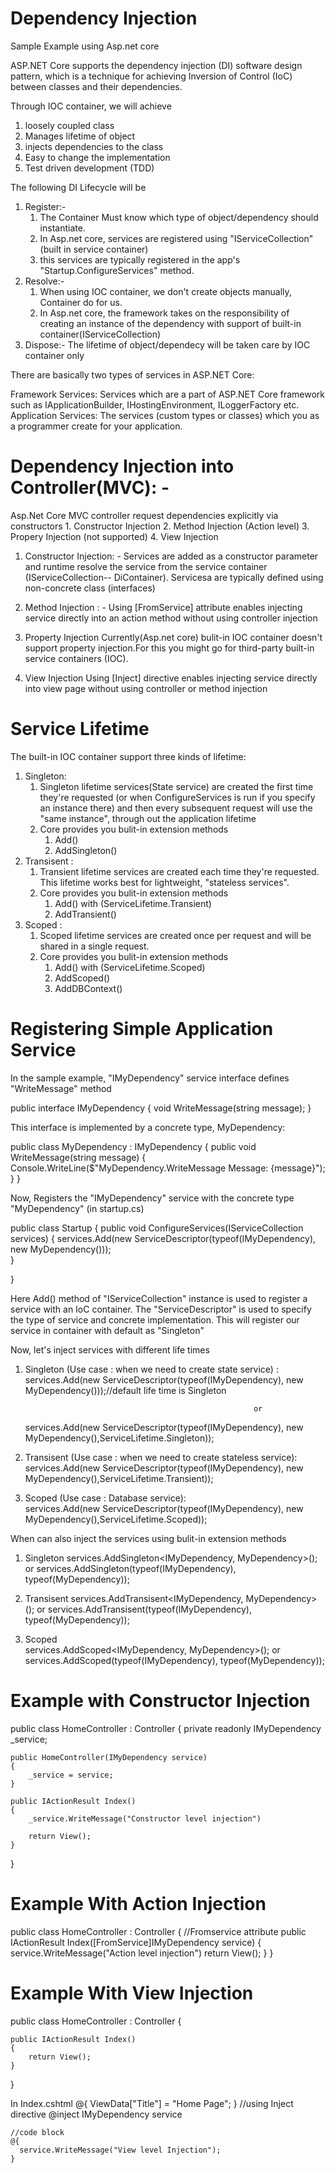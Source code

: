 # Dependency Injection
Sample Example using Asp.net core 

ASP.NET Core supports the dependency injection (DI) software design pattern, which is a technique for achieving Inversion of Control (IoC) between classes and their dependencies.

Through IOC container, we will achieve 
  1. loosely coupled class
  2. Manages lifetime of object
  3. injects dependencies to the class
  4. Easy to change the implementation
  5. Test driven development (TDD)
  
The following DI Lifecycle will be  
  1. Register:- 
      1. The Container Must know which type of object/dependency should instantiate. 
      2. In Asp.net core, services are registered using "IServiceCollection" (built in service container)
      3. this services are typically registered in the app's "Startup.ConfigureServices" method.
  2. Resolve:- 
      1. When using IOC container, we don't create objects manually, Container do for us.
      2. In Asp.net core, the framework takes on the responsibility of creating an instance of the dependency with support of built-in container(IServiceCollection)
  3. Dispose:- The lifetime of object/dependecy will be taken care by IOC container only

There are basically two types of services in ASP.NET Core:

Framework Services: Services which are a part of ASP.NET Core framework such as IApplicationBuilder, IHostingEnvironment, ILoggerFactory etc.
Application Services: The services (custom types or classes) which you as a programmer create for your application.


# Dependency Injection into Controller(MVC): -
  Asp.Net Core MVC controller request dependencies explicitly via constructors
    1. Constructor Injection
    2. Method Injection (Action level)
    3. Propery Injection (not supported)
    4. View Injection
    
 1. Constructor Injection: -
 Services are added as a constructor parameter and runtime resolve the service from the service container (IServiceCollection-- DiContainer). Servicesa are typically defined  using non-concrete class (interfaces)
 
 2. Method Injection : -
 Using [FromService] attribute enables injecting service directly into an action method without using controller injection
 
 3. Property Injection
 Currently(Asp.net core) bulit-in IOC container doesn't support property injection.For this you might go for third-party built-in service containers (IOC).
 
 4. View Injection
  Using [Inject] directive enables injecting service directly into view page without using controller or method injection
  
  
# Service Lifetime
The built-in IOC container support three kinds of lifetime:
1. Singleton:  
    1. Singleton lifetime services(State service) are created the first time they're requested (or when ConfigureServices is run if you specify an instance there) and then every subsequent request will use the "same instance", through out the application lifetime
    2. Core provides you bulit-in extension methods 
        1. Add() 
        2. AddSingleton()
2. Transisent :  
    1. Transient lifetime services are created each time they're requested. This lifetime works best for
lightweight, "stateless services".
    2. Core provides you bulit-in extension methods 
        1. Add() with (ServiceLifetime.Transient)
        2. AddTransient()    
3. Scoped : 
    1. Scoped lifetime services are created once per request and will be shared in a single request.
    2. Core provides you bulit-in extension methods 
        1. Add() with (ServiceLifetime.Scoped)
        2. AddScoped()  
        3. AddDBContext()
  
  
# Registering Simple Application Service

In the sample example, "IMyDependency" service interface defines "WriteMessage" method

public interface IMyDependency
{
    void WriteMessage(string message);
}

This interface is implemented by a concrete type, MyDependency:

public class MyDependency : IMyDependency
{
    public void WriteMessage(string message)
    {
        Console.WriteLine($"MyDependency.WriteMessage Message: {message}");
    }
}

Now, Registers the "IMyDependency" service with the concrete type "MyDependency" (in startup.cs)

public class Startup
{
    public void ConfigureServices(IServiceCollection services)
    {
        services.Add(new ServiceDescriptor(typeof(IMyDependency), new MyDependency()));        
    }
 
}

Here Add() method of "IServiceCollection" instance is used to register a service with an IoC container. The "ServiceDescriptor" is used to specify the type of service and concrete implementation. This will register our service in container with default as "Singleton"

Now, let's inject services with different life times
1. Singleton (Use case : when we need to create state service) :
    services.Add(new ServiceDescriptor(typeof(IMyDependency), new MyDependency()));//default life time is Singleton
    
                                                          or 
                                                          
    services.Add(new ServiceDescriptor(typeof(IMyDependency), new MyDependency(),ServiceLifetime.Singleton));
    
 2. Transisent (Use case : when we need to create stateless service):    
     services.Add(new ServiceDescriptor(typeof(IMyDependency), new MyDependency(),ServiceLifetime.Transient));
  
 3. Scoped  (Use case : Database service):   
      services.Add(new ServiceDescriptor(typeof(IMyDependency), new MyDependency(),ServiceLifetime.Scoped));
 
 When can also inject the services using bulit-in extension methods
 
 1. Singleton
       services.AddSingleton<IMyDependency, MyDependency>();
                         or
       services.AddSingleton(typeof(IMyDependency), typeof(MyDependency));      
       
  2. Transisent
       services.AddTransisent<IMyDependency, MyDependency>();
                         or
       services.AddTransisent(typeof(IMyDependency), typeof(MyDependency));
   3. Scoped    
       services.AddScoped<IMyDependency, MyDependency>();
                         or
       services.AddScoped(typeof(IMyDependency), typeof(MyDependency)); 
       
  # Example with Constructor Injection
  
  public class HomeController : Controller
  {
    private readonly IMyDependency _service;

    public HomeController(IMyDependency service)
    {
        _service = service;
    }

    public IActionResult Index()
    {
        _service.WriteMessage("Constructor level injection")
       
        return View();
    }
  }
  
  # Example With Action Injection
  
  public class HomeController : Controller
  {
    //Fromservice attribute
    public IActionResult Index([FromService]IMyDependency service)
    {
        service.WriteMessage("Action level injection")
        return View();
    }
  }
  
  # Example With View Injection 
  
   public class HomeController : Controller
  {
   
    public IActionResult Index()
    {
        return View();
    }
  }
  
  In Index.cshtml
   @{
    ViewData["Title"] = "Home Page";
    }
    //using Inject directive
    @inject IMyDependency service
    
    //code block
    @{
      service.WriteMessage("View level Injection");
    }
  

